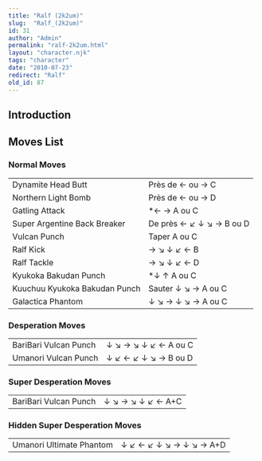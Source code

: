```yaml
---
title: "Ralf (2k2um)"
slug:  "Ralf_(2k2um)"
id: 31
author: "Admin"
permalink: "ralf-2k2um.html"
layout: "character.njk"
tags: "character"
date: "2010-07-23"
redirect: "Ralf"
old_id: 87
---
```


## Introduction

## Moves List

### Normal Moves

|                               |                          |
|-------------------------------|--------------------------|
| Dynamite Head Butt            | Près de ← ou → C         |
| Northern Light Bomb           | Près de ← ou → D         |
| Gatling Attack                | \*← → A ou C             |
| Super Argentine Back Breaker  | De près ← ↙ ↓ ↘ → B ou D |
| Vulcan Punch                  | Taper A ou C             |
| Ralf Kick                     | → ↘ ↓ ↙ ← B              |
| Ralf Tackle                   | → ↘ ↓ ↙ ← D              |
| Kyukoka Bakudan Punch         | \*↓ ↑ A ou C             |
| Kuuchuu Kyukoka Bakudan Punch | Sauter ↓ ↘ → A ou C      |
| Galactica Phantom             | ↓ ↘ → ↓ ↘ → A ou C       |

### Desperation Moves

|                       |                      |
|-----------------------|----------------------|
| BariBari Vulcan Punch | ↓ ↘ → ↘ ↓ ↙ ← A ou C |
| Umanori Vulcan Punch  | ↓ ↙ ← ↙ ↓ ↘ → B ou D |

### Super Desperation Moves

|                       |                   |
|-----------------------|-------------------|
| BariBari Vulcan Punch | ↓ ↘ → ↘ ↓ ↙ ← A+C |

### Hidden Super Desperation Moves

|                          |                         |
|--------------------------|-------------------------|
| Umanori Ultimate Phantom | ↓ ↙ ← ↙ ↓ ↘ → ↓ ↘ → A+D |
